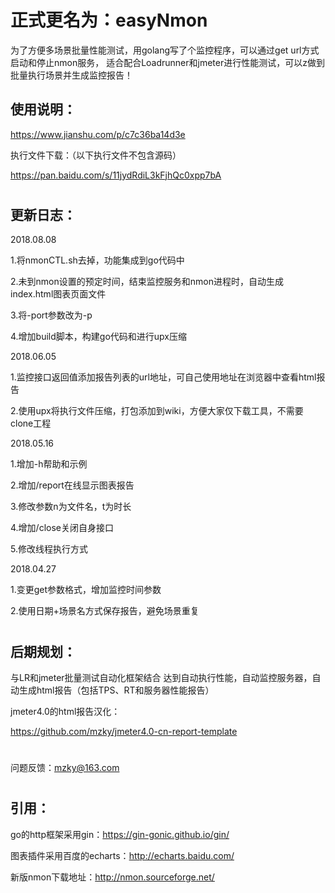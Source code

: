 # 正式更名为：easyNmon


为了方便多场景批量性能测试，用golang写了个监控程序，可以通过get url方式启动和停止nmon服务，
适合配合Loadrunner和jmeter进行性能测试，可以z做到批量执行场景并生成监控报告！

## 使用说明：

https://www.jianshu.com/p/c7c36ba14d3e

执行文件下载：（以下执行文件不包含源码）

https://pan.baidu.com/s/11jydRdiL3kFjhQc0xpp7bA


#
## 更新日志：

2018.08.08

1.将nmonCTL.sh去掉，功能集成到go代码中

2.未到nmon设置的预定时间，结束监控服务和nmon进程时，自动生成index.html图表页面文件

3.将-port参数改为-p

4.增加build脚本，构建go代码和进行upx压缩


2018.06.05

1.监控接口返回值添加报告列表的url地址，可自己使用地址在浏览器中查看html报告

2.使用upx将执行文件压缩，打包添加到wiki，方便大家仅下载工具，不需要clone工程


2018.05.16

1.增加-h帮助和示例

2.增加/report在线显示图表报告

3.修改参数n为文件名，t为时长

4.增加/close关闭自身接口

5.修改线程执行方式


2018.04.27

1.变更get参数格式，增加监控时间参数

2.使用日期+场景名方式保存报告，避免场景重复


#
## 后期规划：

与LR和jmeter批量测试自动化框架结合 达到自动执行性能，自动监控服务器，自动生成html报告（包括TPS、RT和服务器性能报告）


jmeter4.0的html报告汉化：

https://github.com/mzky/jmeter4.0-cn-report-template

#
问题反馈：mzky@163.com



#
## 引用：

go的http框架采用gin：https://gin-gonic.github.io/gin/

图表插件采用百度的echarts：http://echarts.baidu.com/

新版nmon下载地址：http://nmon.sourceforge.net/



